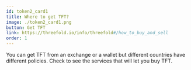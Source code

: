 ```yaml
---
id: token2_card1
title: Where to get TFT?
image: ./token2_card1.png
button: Get TFT
link: https://threefold.io/info/threefold#/how_to_buy_and_sell
order: 1
---
```


You can get TFT from an exchange or a wallet but different countries have different policies. Check to see the services that will let you buy TFT.
